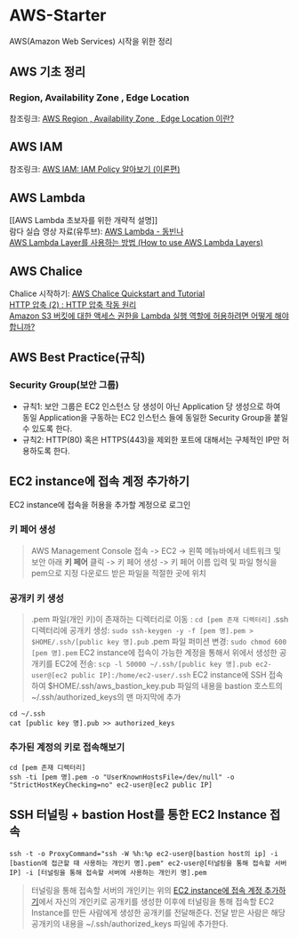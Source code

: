 # AWS-Starter
AWS(Amazon Web Services) 시작을 위한 정리

## AWS 기초 정리
### Region, Availability Zone , Edge Location
참조링크: [AWS Region , Availability Zone , Edge Location 이란?](https://interconnection.tistory.com/39)

## AWS IAM
참조링크: [AWS IAM: IAM Policy 알아보기 (이론편)](https://musma.github.io/2019/11/05/about-aws-iam-policy.html)

## AWS Lambda
[[AWS Lambda 초보자를 위한 개략적 설명]]   
람다 실습 영상 자료(유투브): [AWS Lambda - 동빈나](https://www.youtube.com/watch?v=7uEDep9DFJs&list=PLRx0vPvlEmdD_AdG6fEwcfVrq5Qb3q_Ja&index=1)   
[AWS Lambda Layer를 사용하는 방법 (How to use AWS Lambda Layers)](https://medium.com/@rabter/aws-lambda-layer%EB%A5%BC-%EC%82%AC%EC%9A%A9%ED%95%98%EB%8A%94-%EB%B0%A9%EB%B2%95-how-to-use-aws-lambda-layers-c206ba40d4cc)

## AWS Chalice
Chalice 시작하기: [AWS Chalice Quickstart and Tutorial](https://aws.github.io/chalice/quickstart.html)   
[HTTP 압축 (2) : HTTP 압축 작동 원리](http://www.simpleisbest.net/archive/2005/07/18/185.aspx)   
[Amazon S3 버킷에 대한 액세스 권한을 Lambda 실행 역할에 허용하려면 어떻게 해야 합니까?](https://aws.amazon.com/ko/premiumsupport/knowledge-center/lambda-execution-role-s3-bucket/)  

## AWS Best Practice(규칙)
### Security Group(보안 그룹)
* 규칙1: 보안 그룹은 EC2 인스턴스 당 생성이 아닌 Application 당 생성으로 하여 동일 Application을 구동하는 EC2 인스턴스 들에 동일한 Security Group을 붙일 수 있도록 한다.
* 규칙2: HTTP(80) 혹은 HTTPS(443)을 제외한 포트에 대해서는 구체적인 IP만 허용하도록 한다.

## EC2 instance에 접속 계정 추가하기
EC2 instance에 접속을 허용을 추가할 계정으로 로그인

### 키 페어 생성
> AWS Management Console 접속 -> EC2 -> 왼쪽 메뉴바에서 네트워크 및 보안 아래 **키 페어** 클릭 -> 키 페어 생성 -> 키 페어 이름 입력 및 파일 형식을 pem으로 지정
> 다운로드 받은 파일을 적절한 곳에 위치

### 공개키 키 생성
> .pem 파일(개인 키)이 존재하는 디렉터리로 이동 : `cd [pem 존재 디렉터리]`
> .ssh 디렉터리에 공개키 생성: `sudo ssh-keygen -y -f [pem 명].pem > $HOME/.ssh/[public key 명].pub`
> .pem 파일 퍼미션 변경: `sudo chmod 600 [pem 명].pem`
> EC2 instance에 접속이 가능한 계정을 통해서 위에서 생성한 공개키를 EC2에 전송: `scp -l 50000 ~/.ssh/[public key 명].pub ec2-user@[ec2 public IP]:/home/ec2-user/.ssh`
> EC2 instance에 SSH 접속하여 $HOME/.ssh/aws_bastion_key.pub 파일의 내용을 bastion 호스트의 ~/.ssh/authorized_keys의 맨 마지막에 추가
``` shell
cd ~/.ssh
cat [public key 명].pub >> authorized_keys
```

### 추가된 계정의 키로 접속해보기
``` shell
cd [pem 존재 디렉터리]
ssh -ti [pem 명].pem -o "UserKnownHostsFile=/dev/null" -o "StrictHostKeyChecking=no" ec2-user@[ec2 public IP]
```

## SSH 터널링 + bastion Host를 통한 EC2 Instance 접속
``` shell
ssh -t -o ProxyCommand="ssh -W %h:%p ec2-user@[bastion host의 ip] -i [bastion에 접근할 때 사용하는 개인키 명].pem" ec2-user@[터널링을 통해 접속할 서버 IP] -i [터널링을 통해 접속할 서버에 사용하는 개인키 명].pem
```
> 터널링을 통해 접속할 서버의 개인키는 위의 [EC2 instance에 접속 계정 추가하기](https://github.com/JuJin1324/AWS-Starter/blob/master/README.md#ec2-instance%EC%97%90-%EC%A0%91%EC%86%8D-%EA%B3%84%EC%A0%95-%EC%B6%94%EA%B0%80%ED%95%98%EA%B8%B0)에서 자신의 개인키로 공개키를 생성한 이후에 터널링을 통해 접속할 EC2 Instance를 만든 사람에게 생성한 공개키를 전달해준다.
> 전달 받은 사람은 해당 공개키의 내용을 ~/.ssh/authorized_keys 파일에 추가한다.
